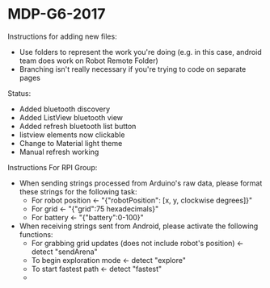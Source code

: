 # MDP-G6-2017

Instructions for adding new files:
- Use folders to represent the work you're doing (e.g. in this case, android team does work on Robot Remote Folder)
- Branching isn't really necessary if you're trying to code on separate pages

Status:
- Added bluetooth discovery
- Added ListView bluetooth view
- Added refresh bluetooth list button
- listview elements now clickable
- Change to Material light theme
- Manual refresh working

Instructions For RPI Group:
- When sending strings processed from Arduino's raw data, please format these strings for the following task:
	- For robot position <- "{"robotPosition": [x, y, clockwise degrees]}"
	- For grid <- "{"grid":75 hexadecimals}"
	- For battery <- "{"battery":0-100}"
- When receiving strings sent from Android, please activate the following functions:
	- For grabbing grid updates (does not include robot's position) <- detect "sendArena"
	- To begin exploration mode <- detect "explore"
	- To start fastest path <- detect "fastest"
	- 
